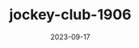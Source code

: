 ---
layout: note-image
parent: ../notas
title: jockey-club-1906
date: 2023-09-17
metatitle: Imagem Jockey Club
categories: imagem, jockey club
description: Recorte do Jockey em mapa de 1906.
year: 1906
cover-image: https://www.historiadorecife.com/images/cover.jpg
---